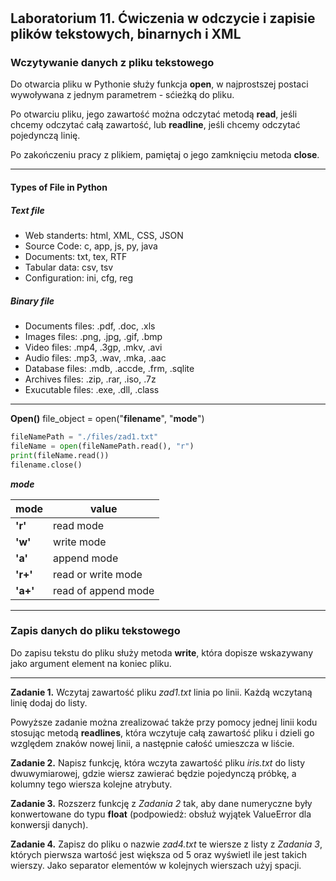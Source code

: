 #

## Laboratorium 11. Ćwiczenia w odczycie i zapisie plików tekstowych, binarnych i XML

### Wczytywanie danych z pliku tekstowego

Do otwarcia pliku w Pythonie służy funkcja **open**, w najprostszej postaci wywoływana z jednym parametrem - sćieżką do pliku.

Po otwarciu pliku, jego zawartość można odczytać metodą **read**, jeśli chcemy odczytać całą zawartość, lub **readline**, jeśli chcemy odczytać pojedynczą linię.

Po zakończeniu pracy z plikiem, pamiętaj o jego zamknięciu metoda **close**.

---

#### Types of File in Python

##### Text file

- Web standerts: html, XML, CSS, JSON
- Source Code:   c, app, js, py, java
- Documents:     txt, tex, RTF
- Tabular data:  csv, tsv
- Configuration: ini, cfg, reg

##### Binary file

- Documents files:  .pdf, .doc, .xls
- Images files:     .png, .jpg, .gif, .bmp
- Video files:      .mp4, .3gp, .mkv, .avi
- Audio files:      .mp3, .wav, .mka, .aac
- Database files:   .mdb, .accde, .frm, .sqlite
- Archives files:   .zip, .rar, .iso, .7z
- Exucutable files: .exe, .dll, .class

---

**Open()**
file_object = open("**filename**", "**mode**")

```python
fileNamePath = "./files/zad1.txt"
fileName = open(fileNamePath.read(), "r")
print(fileName.read())
filename.close()
```

**_mode_**

mode | value
-|-
**'r'**  | read mode
**'w'**  | write mode
**'a'**  | append mode
**'r+'** | read or write mode
**'a+'** | read of append mode

---

### Zapis danych do pliku tekstowego

Do zapisu tekstu do pliku służy metoda **write**, która dopisze wskazywany jako argument element na koniec pliku.

---

**Zadanie 1.** Wczytaj zawartość pliku _zad1.txt_ linia po linii. Każdą wczytaną linię dodaj do listy.

Powyższe zadanie można zrealizować także przy pomocy jednej linii kodu stosując metodą **readlines**, która wczytuje całą zawartość pliku i dzieli go względem znaków nowej linii, a następnie całość umieszcza w liście.

**Zadanie 2.** Napisz funkcję, która wczyta zawartość pliku _iris.txt_ do listy dwuwymiarowej, gdzie wiersz zawierać będzie pojedynczą próbkę, a kolumny tego wiersza kolejne atrybuty.

**Zadanie 3.** Rozszerz funkcję z _Zadania 2_ tak, aby dane numeryczne były konwertowane do typu **float** (podpowiedż: obsłuż wyjątek ValueError dla konwersji danych).

**Zadanie 4.** Zapisz do pliku o nazwie _zad4.txt_ te wiersze z listy z _Zadania 3_, których pierwsza wartość jest większa od 5 oraz wyświetl ile jest takich wierszy. Jako separator elementów w kolejnych wierszach użyj spacji.
